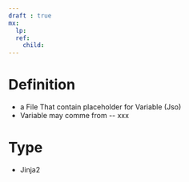```yaml
---
draft : true
mx:  
  lp:
  ref:
    child:
---
```


# Definition
- a File That contain placeholder for Variable (Jso)
- Variable may comme from
  -- xxx

# Type
- Jinja2
